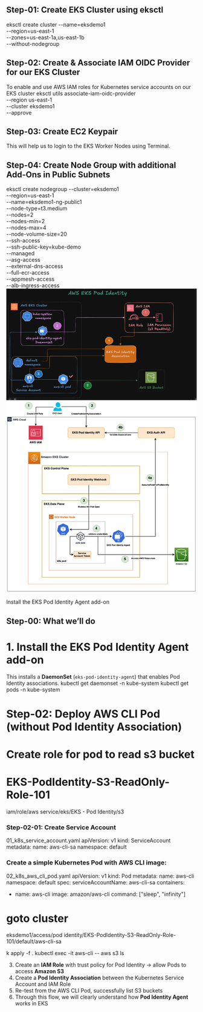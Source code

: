 ## Step-01: Create EKS Cluster using eksctl
eksctl create cluster --name=eksdemo1 \
                      --region=us-east-1 \
                      --zones=us-east-1a,us-east-1b \
                      --without-nodegroup 
## Step-02: Create & Associate IAM OIDC Provider for our EKS Cluster
To enable and use AWS IAM roles for Kubernetes service accounts on our EKS cluster
eksctl utils associate-iam-oidc-provider \
    --region us-east-1 \
    --cluster eksdemo1 \
    --approve
## Step-03: Create EC2 Keypair
This will help us to login to the EKS Worker Nodes using Terminal.

## Step-04: Create Node Group with additional Add-Ons in Public Subnets
eksctl create nodegroup --cluster=eksdemo1 \
                        --region=us-east-1 \
                        --name=eksdemo1-ng-public1 \
                        --node-type=t3.medium \
                        --nodes=2 \
                        --nodes-min=2 \
                        --nodes-max=4 \
                        --node-volume-size=20 \
                        --ssh-access \
                        --ssh-public-key=kube-demo \
                        --managed \
                        --asg-access \
                        --external-dns-access \
                        --full-ecr-access \
                        --appmesh-access \
                        --alb-ingress-access 
![alt text](image.png)
![alt text](image-1.png)

Install the EKS Pod Identity Agent add-on
## Step-00: What we’ll do
# 1. Install the **EKS Pod Identity Agent** add-on  
This installs a **DaemonSet** (`eks-pod-identity-agent`) that enables Pod Identity associations.
kubectl get daemonset -n kube-system
kubectl get pods -n kube-system

# Step-02: Deploy AWS CLI Pod (without Pod Identity Association)

# Create role for pod to read s3 bucket 
# EKS-PodIdentity-S3-ReadOnly-Role-101
iam/role/aws service/eks/EKS - Pod Identity/s3

### Step-02-01: Create Service Account 
01_k8s_service_account.yaml
apiVersion: v1
kind: ServiceAccount
metadata:
  name: aws-cli-sa
  namespace: default

### Create a simple Kubernetes Pod with AWS CLI image:
02_k8s_aws_cli_pod.yaml
apiVersion: v1
kind: Pod
metadata:
  name: aws-cli
  namespace: default
spec:
  serviceAccountName: aws-cli-sa
  containers:
  - name: aws-cli
    image: amazon/aws-cli
    command: ["sleep", "infinity"]

# goto cluster
eksdemo1/access/pod identity/EKS-PodIdentity-S3-ReadOnly-Role-101/default/aws-cli-sa

k apply -f .
kubectl exec -it aws-cli -- aws s3 ls

3. Create an **IAM Role** with trust policy for Pod Identity → allow Pods to access **Amazon S3**  
4. Create a **Pod Identity Association** between the Kubernetes Service Account and IAM Role  
5. Re-test from the AWS CLI Pod, successfully list S3 buckets  
6. Through this flow, we will clearly understand how **Pod Identity Agent** works in EKS  
